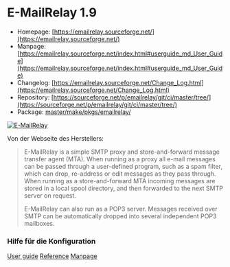 # E-MailRelay 1.9
 - Homepage: [https://emailrelay.sourceforge.net/](https://emailrelay.sourceforge.net/)
 - Manpage: [https://emailrelay.sourceforge.net/index.html#userguide_md_User_Guide](https://emailrelay.sourceforge.net/index.html#userguide_md_User_Guide)
 - Changelog: [https://emailrelay.sourceforge.net/Change_Log.html](https://emailrelay.sourceforge.net/Change_Log.html)
 - Repository: [https://sourceforge.net/p/emailrelay/git/ci/master/tree/](https://sourceforge.net/p/emailrelay/git/ci/master/tree/)
 - Package: [master/make/pkgs/emailrelay/](https://github.com/Freetz-NG/freetz-ng/tree/master/make/pkgs/emailrelay/)

[![E-MailRelay](../screenshots/274_md.jpg)](../screenshots/274.jpg)

Von der Webseite des Herstellers:

> E-MailRelay is a simple SMTP proxy and store-and-forward message
> transfer agent (MTA). When running as a proxy all e-mail messages can
> be passed through a user-defined program, such as a spam filter, which
> can drop, re-address or edit messages as they pass through. When
> running as a store-and-forward MTA incoming messages are stored in a
> local spool directory, and then forwarded to the next SMTP server on
> request.
>
> E-MailRelay can also run as a POP3 server. Messages received over SMTP
> can be automatically dropped into several independent POP3 mailboxes.

### Hilfe für die Konfiguration

[User
guide](http://emailrelay.sourceforge.net/userguide.html)
[Reference](http://emailrelay.sourceforge.net/reference.html)
[Manpage](http://emailrelay.sourceforge.net/emailrelay-man.html)
